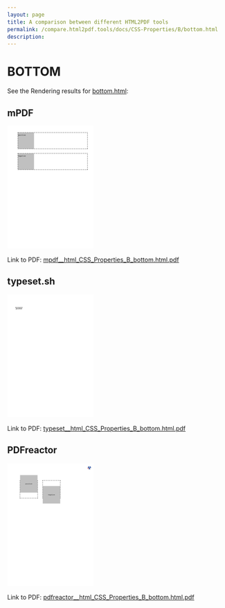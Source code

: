 ```yaml
---
layout: page
title: A comparison between different HTML2PDF tools
permalink: /compare.html2pdf.tools/docs/CSS-Properties/B/bottom.html
description: 
---
```


# BOTTOM

See the Rendering results for [bottom.html](/html/CSS%20Properties/B/bottom.html):

## mPDF
![](mpdf__html_CSS_Properties_B_bottom.html.png) 

Link to PDF: [mpdf__html_CSS_Properties_B_bottom.html.pdf](mpdf__html_CSS_Properties_B_bottom.html.pdf)

## typeset.sh
![](typeset__html_CSS_Properties_B_bottom.html.png) 

Link to PDF: [typeset__html_CSS_Properties_B_bottom.html.pdf](typeset__html_CSS_Properties_B_bottom.html.pdf)

## PDFreactor
![](pdfreactor__html_CSS_Properties_B_bottom.html.png) 

Link to PDF: [pdfreactor__html_CSS_Properties_B_bottom.html.pdf](pdfreactor__html_CSS_Properties_B_bottom.html.pdf)
